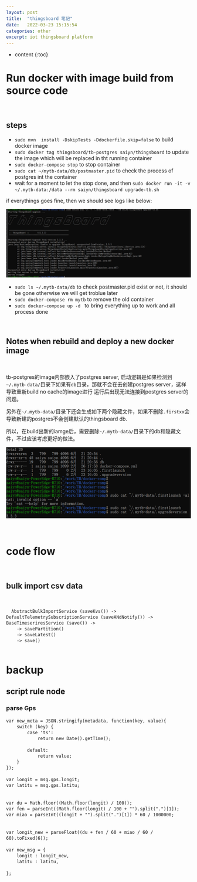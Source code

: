 ```yaml
---
layout: post
title:  "thingsboard 笔记"
date:   2022-03-23 15:15:54
categories: other
excerpt: iot thingsboard platform
---
```


* content
{:toc}


# Run docker with image build from source code

<br />

## steps

* `sudo mvn  install -DskipTests -Ddockerfile.skip=false` to build docker image
* `sudo docker tag thingsboard/tb-postgres saiyn/thingsboard` to update the image which will be replaced in tht running container
* `sudo docker-compose stop` to stop container
* `sudo cat ~/mytb-data/db/postmaster.pid` to check the process of postgres int the container
* wait for a moment to let the stop done, and then `sudo docker run -it -v ~/.mytb-data:/data --rm saiyn/thingsboard upgrade-tb.sh`

if everythings goes fine, then we should see logs like below:

![tb-db_0](https://raw.githubusercontent.com/saiyn/homepage/gh-pages/images/tb-db_0.png)

* `sudo ls ~/.mytb-data/db` to check postmaster.pid exist or not, it should be gone otherwise we will get troblue later
* `sudo docker-compose rm mytb` to remove the old container
* `sudo docker-compose up -d ` to bring everything up to work and all process done


<br />

## Notes when rebuild and deploy a new docker image

<br />

tb-postgres的image内部嵌入了postgres server, 启动逻辑是如果检测到`~/.mytb-data/`目录下如果有`db`目录，那就不会在去创建postgres server，这样导致重新build no cache的image进行
运行后出现无法连接到postgres server的问题。

另外在`~/.mytb-data/`目录下还会生成如下两个隐藏文件，如果不删除`.firstxx`会导致新建的postgres不会创建默认的thingsboard db.

所以，在build出新的iamge后，需要删除`~/.mytb-data/`目录下的db和隐藏文件，不过应该考虑更好的做法。


![tb-db_1](https://raw.githubusercontent.com/saiyn/homepage/gh-pages/images/tb-db_1.png)

<br />


# code flow

<br />

## bulk import csv data

<br />


```
  AbstractBulkImportService (saveKvs()) -> DefaultTelemetrySubscriptionService (saveANdNotify()) -> BaseTimeseriresService (save()) ->  
    -> savePartition()
    -> saveLatest()
    -> save()
    
```   


# backup 

## script rule node

### parse Gps

```
var new_meta = JSON.stringify(metadata, function(key, value){
    switch (key) {
        case 'ts':
            return new Date().getTime(); 
        
        default:
            return value;
    }
});

var longit = msg.gps.longit;
var latitu = msg.gps.latitu;


var du = Math.floor((Math.floor(longit) / 100));
var fen = parseInt((Math.floor(longit) / 100 + "").split(".")[1]);
var miao = parseInt((longit + "").split(".")[1]) * 60 / 1000000;


var longit_new = parseFloat((du + fen / 60 + miao / 60 / 60).toFixed(6));

var new_msg = {
    longit : longit_new,
    latitu : latitu,
    
};

```









